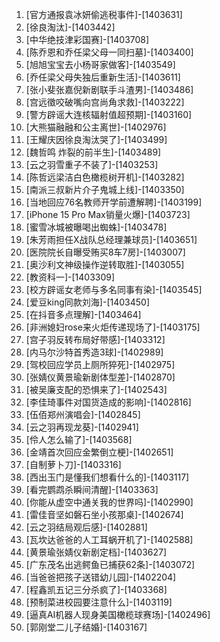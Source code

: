 
1. [官方通报袁冰妍偷逃税事件]-[1403631]
1. [徐良淘汰]-[1403442]
1. [中华绝技津彩国赛]-[1403708]
1. [陈乔恩和乔任梁父母一同扫墓]-[1403400]
1. [旭旭宝宝去小杨哥家做客]-[1403549]
1. [乔任梁父母失独后重新生活]-[1403611]
1. [张小斐张嘉倪新剧联手斗渣男]-[1403486]
1. [宫远徵咬破嘴向宫尚角求救]-[1403222]
1. [警方辟谣大连核辐射值超预期]-[1403160]
1. [大熊猫融融和公主离世]-[1402976]
1. [王耀庆因徐良淘汰哭了]-[1403499]
1. [魏哲鸣 炸裂的前半生]-[1403489]
1. [云之羽雪重子不装了]-[1403253]
1. [陈哲远梁洁白色橄榄树开机]-[1403282]
1. [南派三叔新片介子鬼城上线]-[1403350]
1. [当地回应76名教师开学前遭解聘]-[1403199]
1. [iPhone 15 Pro Max销量火爆]-[1403723]
1. [蜜雪冰城被曝喝出蜘蛛]-[1403478]
1. [朱芳雨担任X战队总经理兼球员]-[1403651]
1. [医院院长自曝受贿买8车7房]-[1403007]
1. [奥沙利文神级操作逆转取胜]-[1403055]
1. [教资科一]-[1403309]
1. [校方辟谣女老师与多名同事有染]-[1403545]
1. [爱豆king同款刘海]-[1403450]
1. [在抖音多点理解]-[1403464]
1. [非洲媳妇rose来火炬传递现场了]-[1403175]
1. [宫子羽反转布局好带感]-[1403312]
1. [内马尔沙特首秀造3球]-[1402989]
1. [驾校回应学员上厕所猝死]-[1402975]
1. [张婧仪黄景瑜新剧体型差]-[1402870]
1. [被吴廉支配的恐惧来了]-[1402543]
1. [李佳琦事件对国货造成的影响]-[1402816]
1. [伍佰郑州演唱会]-[1402845]
1. [云之羽再现龙葵]-[1402941]
1. [伶人怎么输了]-[1403568]
1. [金靖首次回应金繁倒立梗]-[1402651]
1. [自制萝卜刀]-[1403316]
1. [西出玉门是懂我们想看什么的]-[1403117]
1. [看完鹦鹉杀瞬间清醒]-[1403363]
1. [你能从虚空中通关我的世界吗]-[1402990]
1. [雷佳音坚如磐石坐小孩那桌]-[1402674]
1. [云之羽结局观后感]-[1402881]
1. [瓦坎达爸爸的人工耳蜗开机了]-[1402588]
1. [黄景瑜张婧仪新剧定档]-[1403627]
1. [广东茂名出逃鳄鱼已捕获62条]-[1403072]
1. [当爸爸把孩子送错幼儿园]-[1402204]
1. [程鑫凯五记三分杀疯了]-[1403368]
1. [预制菜进校园要注意什么]-[1403119]
1. [逼真AI机器人现身美国橄榄球赛场]-[1402496]
1. [郭刚堂二儿子结婚]-[1403167]